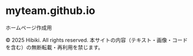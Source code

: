 # myteam.github.io
ホームページ作成用

© 2025 Hibiki. All rights reserved.
本サイトの内容（テキスト・画像・コードを含む）の無断転載・再利用を禁じます。